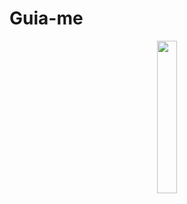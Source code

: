 # Guia-me

<p align="center">
  <img src="https://github.com/DSM-FATEC/fatec_dsm_pi_quinto_semestre/blob/main/docs/logo%20pi%20pq.png" width="25%">
</p>
